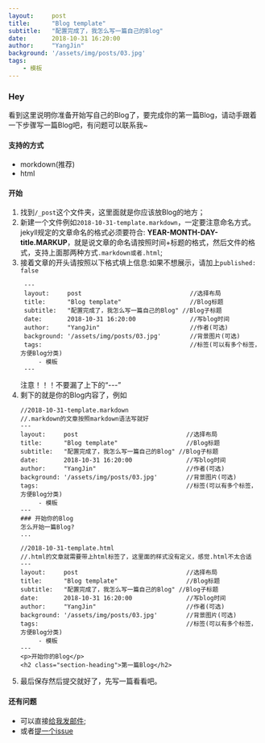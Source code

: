 ```yaml
---
layout:     post
title:      "Blog template"
subtitle:   "配置完成了，我怎么写一篇自己的Blog"
date:       2018-10-31 16:20:00
author:     "YangJin"
background: '/assets/img/posts/03.jpg'
tags:
    - 模板
---
```


### Hey

看到这里说明你准备开始写自己的Blog了，要完成你的第一篇Blog，请动手跟着一下步骤写一篇Blog吧，有问题可以联系我~

#### 支持的方式
- morkdown(推荐)
- html

#### 开始
1. 找到`/_post`这个文件夹，这里面就是你应该放Blog的地方；
2. 新建一个文件例如`2018-10-31-template.markdown`，一定要注意命名方式。jekyll规定的文章命名的格式必须要符合: **YEAR-MONTH-DAY-title.MARKUP**，就是说文章的命名请按照时间+标题的格式，然后文件的格式，支持上面那两种方式`.markdown或者.html`;
3. 接着文章的开头请按照以下格式填上信息:如果不想展示，请加上`published: false`
   ```
    ---
    layout:     post                              //选择布局
    title:      "Blog template"                   //Blog标题
    subtitle:   "配置完成了，我怎么写一篇自己的Blog" //Blog子标题
    date:       2018-10-31 16:20:00               //写blog时间 
    author:     "YangJin"                         //作者(可选)
    background: '/assets/img/posts/03.jpg'        //背景图片(可选) 
    tags:                                         //标签(可以有多个标签，方便Blog分类)
        - 模板
    ---
   ```
   注意！！！不要漏了上下的“---”
4. 剩下的就是你的Blog内容了，例如
   ```
   //2018-10-31-template.markdown
   //.markdown的文章按照markdown语法写就好
   ---
   layout:     post                              //选择布局
   title:      "Blog template"                   //Blog标题
   subtitle:   "配置完成了，我怎么写一篇自己的Blog" //Blog子标题
   date:       2018-10-31 16:20:00               //写blog时间 
   author:     "YangJin"                         //作者(可选)
   background: '/assets/img/posts/03.jpg'        //背景图片(可选) 
   tags:                                         //标签(可以有多个标签，方便Blog分类)
        - 模板
   ---
   ### 开始你的Blog
   怎么开始一篇Blog?
   ...

   //2018-10-31-template.html
   //.html的文章就需要带上html标签了，这里面的样式没有定义，感觉.html不太合适
   ---
   layout:     post                              //选择布局
   title:      "Blog template"                   //Blog标题
   subtitle:   "配置完成了，我怎么写一篇自己的Blog" //Blog子标题
   date:       2018-10-31 16:20:00               //写blog时间 
   author:     "YangJin"                         //作者(可选)
   background: '/assets/img/posts/03.jpg'        //背景图片(可选) 
   tags:                                         //标签(可以有多个标签，方便Blog分类)
        - 模板
   ---
   <p>开始你的Blog</p>
   <h2 class="section-heading">第一篇Blog</h2>
   ```
5. 最后保存然后提交就好了，先写一篇看看吧。


#### 还有问题

- 可以直接[给我发邮件](https://yangseas.github.io/contact/);
- 或者[提一个issue](https://github.com/yangseas/yangseas.github.io/issues)
